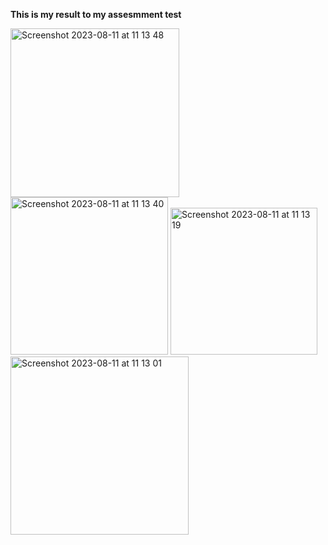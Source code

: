 <b>This is my result to my assesmment test</b>



<img width="270" alt="Screenshot 2023-08-11 at 11 13 48" src="https://github.com/omidiora/Test-Assesment-Basket/assets/45630269/8fa47cd5-a1ee-45ab-8e6a-ba4cf9268dc3">
<br/>
<img width="252" alt="Screenshot 2023-08-11 at 11 13 40" src="https://github.com/omidiora/Test-Assesment-Basket/assets/45630269/09c8c693-328c-46a7-b275-e8f2ce633139">
<img width="235" alt="Screenshot 2023-08-11 at 11 13 19" src="https://github.com/omidiora/Test-Assesment-Basket/assets/45630269/bd1eca38-3c58-49a7-9dee-36ffe4474eb5">
<img width="285" alt="Screenshot 2023-08-11 at 11 13 01" src="https://github.com/omidiora/Test-Assesment-Basket/assets/45630269/26e020ab-a443-4b97-aece-2461f717603c">
